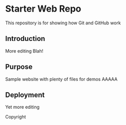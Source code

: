 # Starter Web Repo

This repository is for showing how Git and GitHub work

## Introduction
More editing
Blah!

## Purpose

Sample website with plenty of files for demos
AAAAA

## Deployment

Yet more editing

Copyright